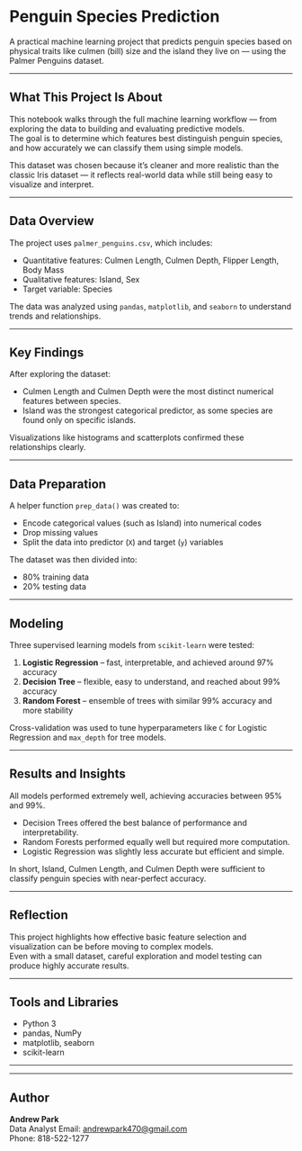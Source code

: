 # Penguin Species Prediction

A practical machine learning project that predicts penguin species based on physical traits like culmen (bill) size and the island they live on — using the Palmer Penguins dataset.

---

## What This Project Is About
This notebook walks through the full machine learning workflow — from exploring the data to building and evaluating predictive models.  
The goal is to determine which features best distinguish penguin species, and how accurately we can classify them using simple models.

This dataset was chosen because it’s cleaner and more realistic than the classic Iris dataset — it reflects real-world data while still being easy to visualize and interpret.

---

## Data Overview
The project uses `palmer_penguins.csv`, which includes:

- Quantitative features: Culmen Length, Culmen Depth, Flipper Length, Body Mass  
- Qualitative features: Island, Sex  
- Target variable: Species  

The data was analyzed using `pandas`, `matplotlib`, and `seaborn` to understand trends and relationships.

---

## Key Findings
After exploring the dataset:
- Culmen Length and Culmen Depth were the most distinct numerical features between species.  
- Island was the strongest categorical predictor, as some species are found only on specific islands.  

Visualizations like histograms and scatterplots confirmed these relationships clearly.

---

## Data Preparation
A helper function `prep_data()` was created to:
- Encode categorical values (such as Island) into numerical codes  
- Drop missing values  
- Split the data into predictor (`X`) and target (`y`) variables  

The dataset was then divided into:
- 80% training data  
- 20% testing data  

---

## Modeling
Three supervised learning models from `scikit-learn` were tested:

1. **Logistic Regression** – fast, interpretable, and achieved around 97% accuracy  
2. **Decision Tree** – flexible, easy to understand, and reached about 99% accuracy  
3. **Random Forest** – ensemble of trees with similar 99% accuracy and more stability  

Cross-validation was used to tune hyperparameters like `C` for Logistic Regression and `max_depth` for tree models.

---

## Results and Insights
All models performed extremely well, achieving accuracies between 95% and 99%.  

- Decision Trees offered the best balance of performance and interpretability.  
- Random Forests performed equally well but required more computation.  
- Logistic Regression was slightly less accurate but efficient and simple.  

In short, Island, Culmen Length, and Culmen Depth were sufficient to classify penguin species with near-perfect accuracy.

---

## Reflection
This project highlights how effective basic feature selection and visualization can be before moving to complex models.  
Even with a small dataset, careful exploration and model testing can produce highly accurate results.

---

## Tools and Libraries
- Python 3  
- pandas, NumPy  
- matplotlib, seaborn  
- scikit-learn  

---
---

## Author
**Andrew Park**  
Data Analyst
Email: andrewpark470@gmail.com  
Phone: 818-522-1277
